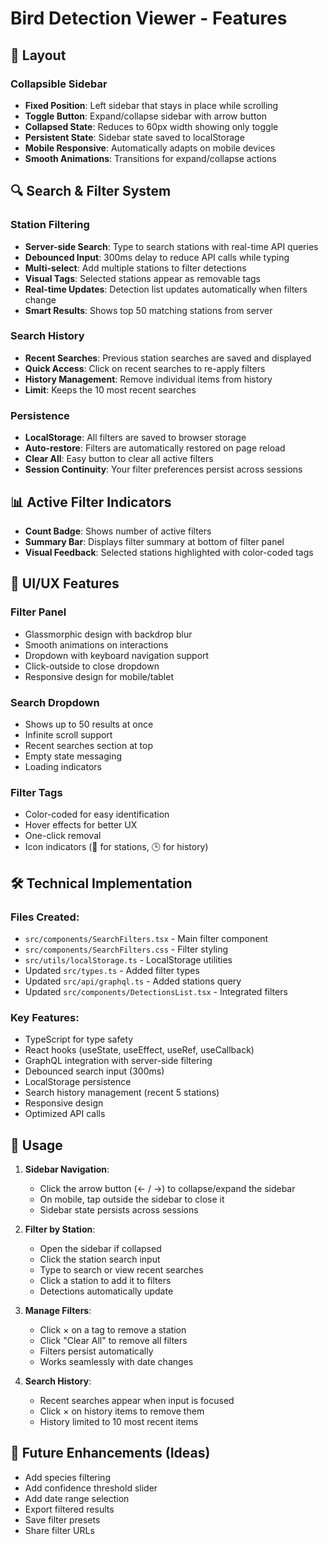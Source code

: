 # Bird Detection Viewer - Features

## 📐 Layout

### Collapsible Sidebar
- **Fixed Position**: Left sidebar that stays in place while scrolling
- **Toggle Button**: Expand/collapse sidebar with arrow button
- **Collapsed State**: Reduces to 60px width showing only toggle
- **Persistent State**: Sidebar state saved to localStorage
- **Mobile Responsive**: Automatically adapts on mobile devices
- **Smooth Animations**: Transitions for expand/collapse actions

## 🔍 Search & Filter System

### Station Filtering
- **Server-side Search**: Type to search stations with real-time API queries
- **Debounced Input**: 300ms delay to reduce API calls while typing
- **Multi-select**: Add multiple stations to filter detections
- **Visual Tags**: Selected stations appear as removable tags
- **Real-time Updates**: Detection list updates automatically when filters change
- **Smart Results**: Shows top 50 matching stations from server

### Search History
- **Recent Searches**: Previous station searches are saved and displayed
- **Quick Access**: Click on recent searches to re-apply filters
- **History Management**: Remove individual items from history
- **Limit**: Keeps the 10 most recent searches

### Persistence
- **LocalStorage**: All filters are saved to browser storage
- **Auto-restore**: Filters are automatically restored on page reload
- **Clear All**: Easy button to clear all active filters
- **Session Continuity**: Your filter preferences persist across sessions

## 📊 Active Filter Indicators

- **Count Badge**: Shows number of active filters
- **Summary Bar**: Displays filter summary at bottom of filter panel
- **Visual Feedback**: Selected stations highlighted with color-coded tags

## 🎨 UI/UX Features

### Filter Panel
- Glassmorphic design with backdrop blur
- Smooth animations on interactions
- Dropdown with keyboard navigation support
- Click-outside to close dropdown
- Responsive design for mobile/tablet

### Search Dropdown
- Shows up to 50 results at once
- Infinite scroll support
- Recent searches section at top
- Empty state messaging
- Loading indicators

### Filter Tags
- Color-coded for easy identification
- Hover effects for better UX
- One-click removal
- Icon indicators (📍 for stations, 🕒 for history)

## 🛠️ Technical Implementation

### Files Created:
- `src/components/SearchFilters.tsx` - Main filter component
- `src/components/SearchFilters.css` - Filter styling
- `src/utils/localStorage.ts` - LocalStorage utilities
- Updated `src/types.ts` - Added filter types
- Updated `src/api/graphql.ts` - Added stations query
- Updated `src/components/DetectionsList.tsx` - Integrated filters

### Key Features:
- TypeScript for type safety
- React hooks (useState, useEffect, useRef, useCallback)
- GraphQL integration with server-side filtering
- Debounced search input (300ms)
- LocalStorage persistence
- Search history management (recent 5 stations)
- Responsive design
- Optimized API calls

## 🚀 Usage

1. **Sidebar Navigation**:
   - Click the arrow button (← / →) to collapse/expand the sidebar
   - On mobile, tap outside the sidebar to close it
   - Sidebar state persists across sessions

2. **Filter by Station**:
   - Open the sidebar if collapsed
   - Click the station search input
   - Type to search or view recent searches
   - Click a station to add it to filters
   - Detections automatically update

3. **Manage Filters**:
   - Click × on a tag to remove a station
   - Click "Clear All" to remove all filters
   - Filters persist automatically
   - Works seamlessly with date changes

4. **Search History**:
   - Recent searches appear when input is focused
   - Click × on history items to remove them
   - History limited to 10 most recent items

## 📝 Future Enhancements (Ideas)

- Add species filtering
- Add confidence threshold slider
- Add date range selection
- Export filtered results
- Save filter presets
- Share filter URLs

